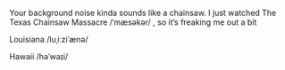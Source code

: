 Your background noise kinda sounds like a chainsaw. I just watched The Texas Chainsaw Massacre /ˈmæsəkər/
, so it’s freaking me out a bit


Louisiana /luˌiːziˈænə/

Hawaii /həˈwaɪi/
